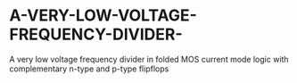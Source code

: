 # A-VERY-LOW-VOLTAGE-FREQUENCY-DIVIDER-
A very low voltage frequency divider in folded MOS current mode logic with complementary n-type and p-type flipflops
